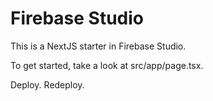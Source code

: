 # Firebase Studio

This is a NextJS starter in Firebase Studio.

To get started, take a look at src/app/page.tsx.

Deploy. Redeploy. 
